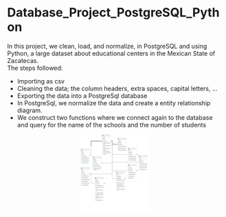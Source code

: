 # Database_Project_PostgreSQL_Python
In this project, we clean, load, and normalize, in PostgreSQL and using Python, a large dataset about educational centers in the Mexican State of Zacatecas.  
The steps followed:  
- Importing as csv  
- Cleaning the data; the column headers, extra spaces, capital letters, ...  
- Exporting the data into a PostgreSql database  
- In PostgreSql, we normalize the data and create a entity relationship diagram.
- We construct two functions where we connect again to the database and query for the name of the schools and the number of students

<div class="row">
  <div class="column" align="center">
    <img src="https://github.com/cmuro27/Database_Project_PostgreSQL_Python/blob/main/diagram_normalization.png" height="180" style="width:32%">
  </div>
</div>
